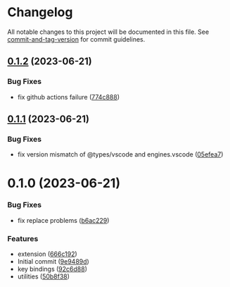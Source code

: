 # Changelog

All notable changes to this project will be documented in this file. See [commit-and-tag-version](https://github.com/absolute-version/commit-and-tag-version) for commit guidelines.

## [0.1.2](https://github.com/Clarkkkk/vue-class-converter/compare/v0.1.1...v0.1.2) (2023-06-21)


### Bug Fixes

* fix github actions failure ([774c888](https://github.com/Clarkkkk/vue-class-converter/commit/774c888160cd76bde4845ce2c27396ee30481b1f))



## [0.1.1](https://github.com/Clarkkkk/vue-class-converter/compare/v0.1.0...v0.1.1) (2023-06-21)


### Bug Fixes

* fix version mismatch of @types/vscode and engines.vscode ([05efea7](https://github.com/Clarkkkk/vue-class-converter/commit/05efea757d011f65406683c9953489f7bd8bc566))



# 0.1.0 (2023-06-21)


### Bug Fixes

* fix replace problems ([b6ac229](https://github.com/Clarkkkk/vue-class-converter/commit/b6ac2295b27ee61d813f1ea0b9577bdc7f3120d1))


### Features

* extension ([666c192](https://github.com/Clarkkkk/vue-class-converter/commit/666c192d5a68065eb71f92de20d46692d973d570))
* Initial commit ([9e9489d](https://github.com/Clarkkkk/vue-class-converter/commit/9e9489dbe5f752f923c50a157ff91cb2d88f86be))
* key bindings ([92c6d88](https://github.com/Clarkkkk/vue-class-converter/commit/92c6d888059f313c99228a9823c8f49e692965e7))
* utilities ([50b8f38](https://github.com/Clarkkkk/vue-class-converter/commit/50b8f388b7201fc972f95ec24944a2d700f3333f))
